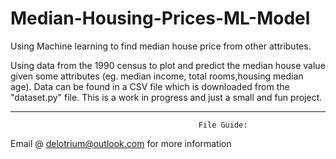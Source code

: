 # Median-Housing-Prices-ML-Model
Using Machine learning to find median house price from other attributes.

Using data from the 1990 census to plot and predict the median house value given some attributes (eg. median income, total rooms,housing median age). Data can be found in a CSV file which is downloaded from the "dataset.py" file. This is a work in progress and just a small and fun project.

-------------------------------------------------------------------------------------------------------------------------------------
                                              File Guide:


 <file guide soon to be posted>






Email @ delotrium@outlook.com for more information
